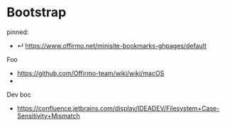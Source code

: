 [comment]: <> (When installing a new computer, this handy page contains all the lings I need)

# Bootstrap

pinned:
- ↵ https://www.offirmo.net/minisite-bookmarks-ghpages/default


Foo
- https://github.com/Offirmo-team/wiki/wiki/macOS
-


Dev boc
- https://confluence.jetbrains.com/display/IDEADEV/Filesystem+Case-Sensitivity+Mismatch
